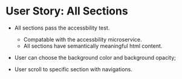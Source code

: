 # User Story: All Sections

- All sections pass the accessbility test.
    - Compatable with the accessbility microservice.
    - All sections have semantically meaningful html content.

- User can choose the background color and background opacity;

- User scroll to specific section with navigations.